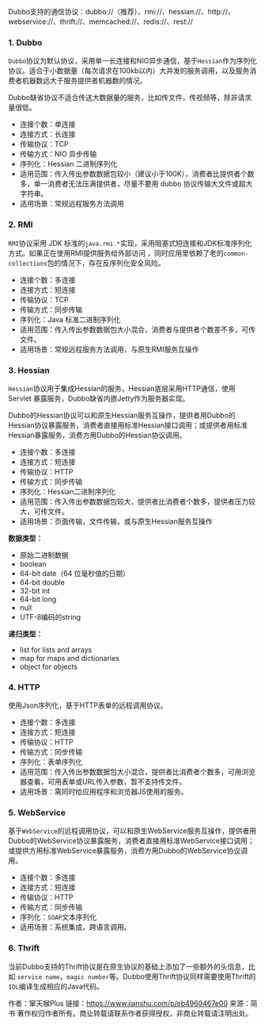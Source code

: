 ​	Dubbo支持的通信协议：dubbo://（推荐）、rmi://、hessian://、http://、webservice://、thrift://、memcached://、redis://、rest://

### 1. Dubbo

`Dubbo`协议为默认协议，采用单一长连接和NIO异步通信，基于`Hessian`作为序列化协议。适合于小数据量（每次请求在100kb以内）大并发的服务调用，以及服务消费者机器数远大于服务提供者机器数的情况。

Dubbo缺省协议不适合传送大数据量的服务，比如传文件，传视频等，除非请求量很低。

- 连接个数：单连接
- 连接方式：长连接
- 传输协议：TCP
- 传输方式：NIO 异步传输
- 序列化：Hessian 二进制序列化
- 适用范围：传入传出参数数据包较小（建议小于100K），消费者比提供者个数多，单一消费者无法压满提供者，尽量不要用 dubbo 协议传输大文件或超大字符串。
- 适用场景：常规远程服务方法调用

### 2. RMI

`RMI`协议采用 JDK 标准的`java.rmi.*`实现，采用阻塞式短连接和JDK标准序列化方式。如果正在使用RMI提供服务给外部访问 ，同时应用里依赖了老的`common-collections`包的情况下，存在反序列化安全风险。

- 连接个数：多连接
- 连接方式：短连接
- 传输协议：TCP
- 传输方式：同步传输
- 序列化：Java 标准二进制序列化
- 适用范围：传入传出参数数据包大小混合，消费者与提供者个数差不多，可传文件。
- 适用场景：常规远程服务方法调用，与原生RMI服务互操作

### 3. Hessian

`Hessian`协议用于集成Hessian的服务，Hessian底层采用HTTP通信，使用Servlet 暴露服务，Dubbo缺省内嵌Jetty作为服务器实现。

Dubbo的Hessian协议可以和原生Hessian服务互操作，提供者用Dubbo的Hessian协议暴露服务，消费者直接用标准Hessian接口调用；或提供者用标准Hessian暴露服务，消费方用Dubbo的Hessian协议调用。

- 连接个数：多连接
- 连接方式：短连接
- 传输协议：HTTP
- 传输方式：同步传输
- 序列化：Hessian二进制序列化
- 适用范围：传入传出参数数据包较大，提供者比消费者个数多，提供者压力较大，可传文件。
- 适用场景：页面传输，文件传输，或与原生Hessian服务互操作

**数据类型：**

- 原始二进制数据
- boolean
- 64-bit date（64 位毫秒值的日期）
- 64-bit double
- 32-bit int
- 64-bit long
- null
- UTF-8编码的string

**递归类型：**

- list for lists and arrays
- map for maps and dictionaries
- object for objects

### 4. HTTP

使用Json序列化，基于HTTP表单的远程调用协议。

- 连接个数：多连接
- 连接方式：短连接
- 传输协议：HTTP
- 传输方式：同步传输
- 序列化：表单序列化
- 适用范围：传入传出参数数据包大小混合，提供者比消费者个数多，可用浏览器查看，可用表单或URL传入参数，暂不支持传文件。
- 适用场景：需同时给应用程序和浏览器JS使用的服务。

### 5. WebService

基于`WebService`的远程调用协议，可以和原生WebService服务互操作，提供者用Dubbo的WebService协议暴露服务，消费者直接用标准WebService接口调用；或提供方用标准WebService暴露服务，消费方用Dubbo的WebService协议调用。

- 连接个数：多连接
- 连接方式：短连接
- 传输协议：HTTP
- 传输方式：同步传输
- 序列化：`SOAP`文本序列化
- 适用场景：系统集成，跨语言调用。

### 6. Thrift

当前Dubbo支持的Thrift协议是在原生协议的基础上添加了一些额外的头信息，比如 `service name`，`magic number`等。Dubbo使用Thrift协议同样需要使用Thrift的`IDL`编译生成相应的Java代码。



作者：窜天猴Plus
链接：https://www.jianshu.com/p/eb4960467e00
来源：简书
著作权归作者所有。商业转载请联系作者获得授权，非商业转载请注明出处。